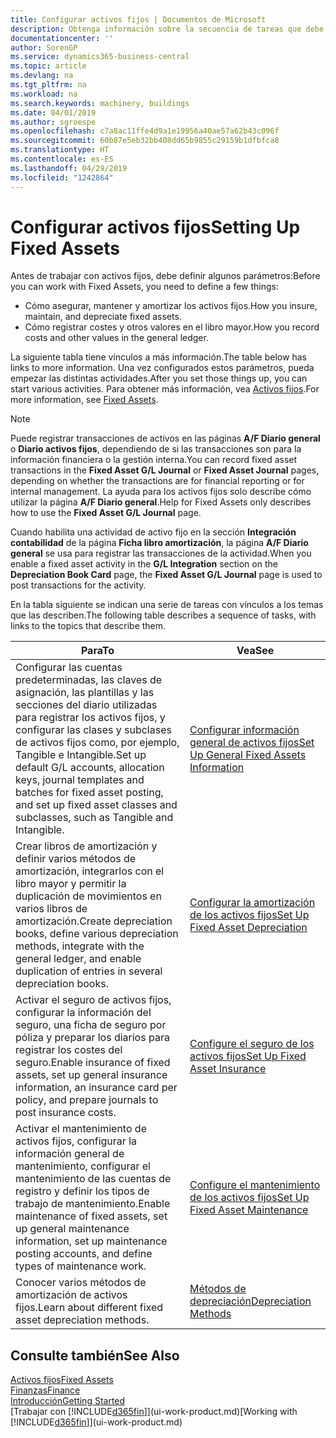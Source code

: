 ```yaml
---
title: Configurar activos fijos | Documentos de Microsoft
description: Obtenga información sobre la secuencia de tareas que debe realizar para configurar activos fijos, como maquinaria o edificios.
documentationcenter: ''
author: SorenGP
ms.service: dynamics365-business-central
ms.topic: article
ms.devlang: na
ms.tgt_pltfrm: na
ms.workload: na
ms.search.keywords: machinery, buildings
ms.date: 04/01/2019
ms.author: sgroespe
ms.openlocfilehash: c7a8ac11ffe4d9a1e19956a40ae57a62b43c096f
ms.sourcegitcommit: 60b87e5eb32bb408dd65b9855c29159b1dfbfca8
ms.translationtype: HT
ms.contentlocale: es-ES
ms.lasthandoff: 04/29/2019
ms.locfileid: "1242864"
---
```

# <a name="setting-up-fixed-assets"></a><span data-ttu-id="66da1-103">Configurar activos fijos</span><span class="sxs-lookup"><span data-stu-id="66da1-103">Setting Up Fixed Assets</span></span>
<span data-ttu-id="66da1-104">Antes de trabajar con activos fijos, debe definir algunos parámetros:</span><span class="sxs-lookup"><span data-stu-id="66da1-104">Before you can work with Fixed Assets, you need to define a few things:</span></span>  

* <span data-ttu-id="66da1-105">Cómo asegurar, mantener y amortizar los activos fijos.</span><span class="sxs-lookup"><span data-stu-id="66da1-105">How you insure, maintain, and depreciate fixed assets.</span></span>  
* <span data-ttu-id="66da1-106">Cómo registrar costes y otros valores en el libro mayor.</span><span class="sxs-lookup"><span data-stu-id="66da1-106">How you record costs and other values in the general ledger.</span></span>  

<span data-ttu-id="66da1-107">La siguiente tabla tiene vínculos a más información.</span><span class="sxs-lookup"><span data-stu-id="66da1-107">The table below has links to more information.</span></span> <span data-ttu-id="66da1-108">Una vez configurados estos parámetros, pueda empezar las distintas actividades.</span><span class="sxs-lookup"><span data-stu-id="66da1-108">After you set those things up, you can start various activities.</span></span> <span data-ttu-id="66da1-109">Para obtener más información, vea [Activos fijos](fa-manage.md).</span><span class="sxs-lookup"><span data-stu-id="66da1-109">For more information, see [Fixed Assets](fa-manage.md).</span></span>  

> [!NOTE]  
>   <span data-ttu-id="66da1-110">Puede registrar transacciones de activos en las páginas **A/F Diario general** o **Diario activos fijos**, dependiendo de si las transacciones son para la información financiera o la gestión interna.</span><span class="sxs-lookup"><span data-stu-id="66da1-110">You can record fixed asset transactions in the **Fixed Asset G/L Journal** or **Fixed Asset Journal** pages, depending on whether the transactions are for financial reporting or for internal management.</span></span> <span data-ttu-id="66da1-111">La ayuda para los activos fijos solo describe cómo utilizar la página **A/F Diario general**.</span><span class="sxs-lookup"><span data-stu-id="66da1-111">Help for Fixed Assets only describes how to use the **Fixed Asset G/L Journal** page.</span></span>  

<span data-ttu-id="66da1-112">Cuando habilita una actividad de activo fijo en la sección **Integración contabilidad** de la página **Ficha libro amortización**, la página **A/F Diario general** se usa para registrar las transacciones de la actividad.</span><span class="sxs-lookup"><span data-stu-id="66da1-112">When you enable a fixed asset activity in the **G/L Integration** section on the **Depreciation Book Card** page, the **Fixed Asset G/L Journal** page is used to post transactions for the activity.</span></span>

<span data-ttu-id="66da1-113">En la tabla siguiente se indican una serie de tareas con vínculos a los temas que las describen.</span><span class="sxs-lookup"><span data-stu-id="66da1-113">The following table describes a sequence of tasks, with links to the topics that describe them.</span></span>  

| <span data-ttu-id="66da1-114">Para</span><span class="sxs-lookup"><span data-stu-id="66da1-114">To</span></span> | <span data-ttu-id="66da1-115">Vea</span><span class="sxs-lookup"><span data-stu-id="66da1-115">See</span></span> |
| --- | --- |
| <span data-ttu-id="66da1-116">Configurar las cuentas predeterminadas, las claves de asignación, las plantillas y las secciones del diario utilizadas para registrar los activos fijos, y configurar las clases y subclases de activos fijos como, por ejemplo, Tangible e Intangible.</span><span class="sxs-lookup"><span data-stu-id="66da1-116">Set up default G/L accounts, allocation keys, journal templates and batches for fixed asset posting, and set up fixed asset classes and subclasses, such as Tangible and Intangible.</span></span> |[<span data-ttu-id="66da1-117">Configurar información general de activos fijos</span><span class="sxs-lookup"><span data-stu-id="66da1-117">Set Up General Fixed Assets Information</span></span>](fa-how-setup-general.md) |
| <span data-ttu-id="66da1-118">Crear libros de amortización y definir varios métodos de amortización, integrarlos con el libro mayor y permitir la duplicación de movimientos en varios libros de amortización.</span><span class="sxs-lookup"><span data-stu-id="66da1-118">Create depreciation books, define various depreciation methods, integrate with the general ledger, and enable duplication of entries in several depreciation books.</span></span> |[<span data-ttu-id="66da1-119">Configurar la amortización de los activos fijos</span><span class="sxs-lookup"><span data-stu-id="66da1-119">Set Up Fixed Asset Depreciation</span></span>](fa-how-setup-depreciation.md) |
| <span data-ttu-id="66da1-120">Activar el seguro de activos fijos, configurar la información del seguro, una ficha de seguro por póliza y preparar los diarios para registrar los costes del seguro.</span><span class="sxs-lookup"><span data-stu-id="66da1-120">Enable insurance of fixed assets, set up general insurance information, an insurance card per policy, and prepare journals to post insurance costs.</span></span> |[<span data-ttu-id="66da1-121">Configure el seguro de los activos fijos</span><span class="sxs-lookup"><span data-stu-id="66da1-121">Set Up Fixed Asset Insurance</span></span>](fa-how-setup-insurance.md) |
| <span data-ttu-id="66da1-122">Activar el mantenimiento de activos fijos, configurar la información general de mantenimiento, configurar el mantenimiento de las cuentas de registro y definir los tipos de trabajo de mantenimiento.</span><span class="sxs-lookup"><span data-stu-id="66da1-122">Enable maintenance of fixed assets, set up general maintenance information, set up maintenance posting accounts, and define types of maintenance work.</span></span> |[<span data-ttu-id="66da1-123">Configure el mantenimiento de los activos fijos</span><span class="sxs-lookup"><span data-stu-id="66da1-123">Set Up Fixed Asset Maintenance</span></span>](fa-how-setup-maintenance.md) |
| <span data-ttu-id="66da1-124">Conocer varios métodos de amortización de activos fijos.</span><span class="sxs-lookup"><span data-stu-id="66da1-124">Learn about different fixed asset depreciation methods.</span></span> |[<span data-ttu-id="66da1-125">Métodos de depreciación</span><span class="sxs-lookup"><span data-stu-id="66da1-125">Depreciation Methods</span></span>](fa-depreciation-methods.md) |

## <a name="see-also"></a><span data-ttu-id="66da1-126">Consulte también</span><span class="sxs-lookup"><span data-stu-id="66da1-126">See Also</span></span>
[<span data-ttu-id="66da1-127">Activos fijos</span><span class="sxs-lookup"><span data-stu-id="66da1-127">Fixed Assets</span></span>](fa-manage.md)  
[<span data-ttu-id="66da1-128">Finanzas</span><span class="sxs-lookup"><span data-stu-id="66da1-128">Finance</span></span>](finance.md)  
[<span data-ttu-id="66da1-129">Introducción</span><span class="sxs-lookup"><span data-stu-id="66da1-129">Getting Started</span></span>](product-get-started.md)  
<span data-ttu-id="66da1-130">[Trabajar con [!INCLUDE[d365fin](includes/d365fin_md.md)]](ui-work-product.md)</span><span class="sxs-lookup"><span data-stu-id="66da1-130">[Working with [!INCLUDE[d365fin](includes/d365fin_md.md)]](ui-work-product.md)</span></span>
